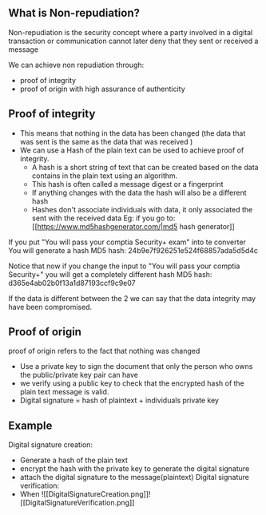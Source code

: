## What is Non-repudiation?
Non-repudiation is the security concept where a party involved in a digital transaction or communication cannot later deny that they sent or received a message

We can achieve non repudiation through:
- proof of integrity 
- proof of origin with high assurance of authenticity 


## Proof of integrity 
- This means that nothing in the data has been changed (the data that was sent is the same as the data that was received )
- We can use a Hash of the plain text can be used to achieve proof of integrity.
	- A hash is a short string of text that can be created based on the data contains in the plain text using an algorithm.
	- This hash is often called a message digest or a fingerprint 
	- If anything changes with the data the hash will also be a different hash 
	- Hashes don't associate individuals with data, it only associated the sent with the received data 
Eg:
if you go to:
 [[https://www.md5hashgenerator.com/|md5 hash generator]]

If you put "You will pass your comptia Security+ exam" into te converter 
You will generate a hash
MD5 hash: 24b9e7f926251e524f68857ada5d5d4c

Notice that now if you change the input to "You will pass your comptia Security+" you will get a completely different hash
MD5 hash: d365e4ab02b0f13a1d87193ccf9c9e07

If the data is different between the 2 we can say that the data integrity may have been compromised.

## Proof of origin
proof of origin refers to the fact that nothing was changed 
- Use a private key to sign the document that only the person who owns the public/private key pair can have 
- we verify using a public key to check that the encrypted hash of the plain text message is valid.
- Digital signature = hash of plaintext + individuals private key

## Example
Digital signature creation:
- Generate a hash of the plain text
- encrypt the hash with the private key to generate the digital signature
- attach the digital signature to the message(plaintext)
Digital signature verification:
- When 
![[DigitalSignatureCreation.png]]![[DigitalSignatureVerification.png]]
